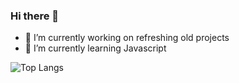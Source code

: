 ### Hi there 👋
- 🔭 I’m currently working on refreshing old projects
- 🌱 I’m currently learning Javascript 

<!--
**TylerAStephens/TylerAStephens** is a ✨ _special_ ✨ repository because its `README.md` (this file) appears on your GitHub profile.

Here are some ideas to get you started:

- 💬 Ask me about ...
- 📫 How to reach me: ...
- ⚡ Fun fact: ...
-->
![Top Langs](https://github-readme-stats.vercel.app/api/top-langs/?username=TylerAStephens&theme=tokyonight)
